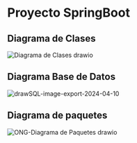 # Proyecto SpringBoot
## Diagrama de Clases
![Diagrama de Clases drawio](https://github.com/Dianaalejandra1446/ProyectoSpringBoot/assets/139186201/5c69f6fb-d0af-4293-9a5f-ebfa32c5f900)
## Diagrama Base de Datos
![drawSQL-image-export-2024-04-10](https://github.com/Dianaalejandra1446/ProyectoSpringBoot/assets/139186201/edab67f4-39b8-48c4-937b-1ddc7273be30)
## Diagrama de paquetes
![ONG-Diagrama de Paquetes drawio](https://github.com/Dianaalejandra1446/ProyectoSpringBoot/assets/139186201/c106002e-4753-4d63-9488-df4a49f484ad)

